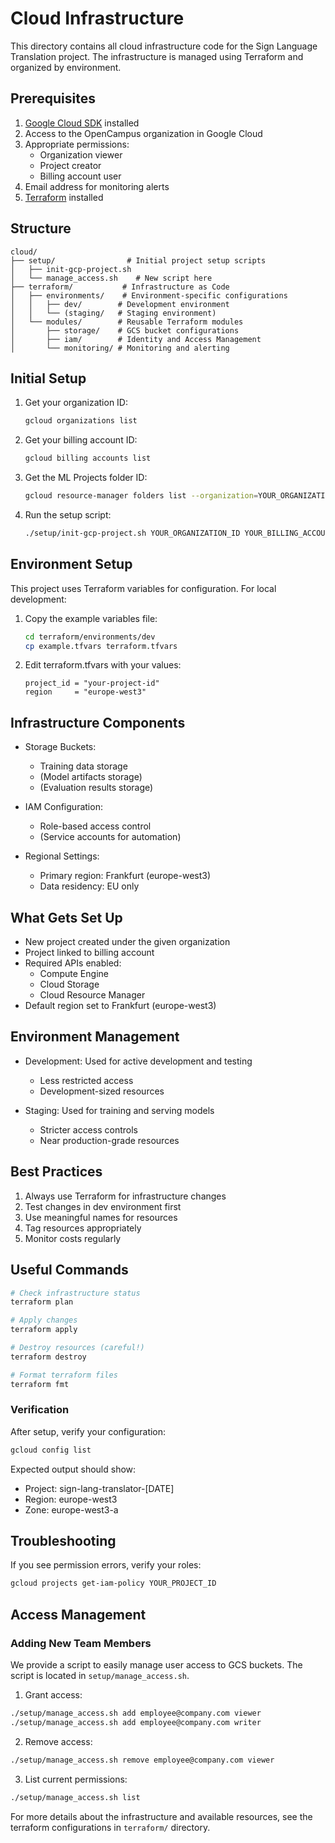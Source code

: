 # Cloud Infrastructure

This directory contains all cloud infrastructure code for the Sign Language Translation project. The infrastructure is managed using Terraform and organized by environment.

## Prerequisites

1. [Google Cloud SDK](https://cloud.google.com/sdk/docs/install) installed
2. Access to the OpenCampus organization in Google Cloud
3. Appropriate permissions:
   - Organization viewer
   - Project creator
   - Billing account user
4. Email address for monitoring alerts
5. [Terraform](https://developer.hashicorp.com/terraform/tutorials/aws-get-started/install-terraform) installed

## Structure

```
cloud/
├── setup/                # Initial project setup scripts
│   ├── init-gcp-project.sh
│   └── manage_access.sh    # New script here
├── terraform/           # Infrastructure as Code
│   ├── environments/    # Environment-specific configurations
│   │   ├── dev/        # Development environment
│   │   └── (staging/   # Staging environment)
│   └── modules/        # Reusable Terraform modules
│       ├── storage/    # GCS bucket configurations
│       ├── iam/        # Identity and Access Management
│       └── monitoring/ # Monitoring and alerting
```

## Initial Setup

1. Get your organization ID:
   ```bash
   gcloud organizations list
   ```
2. Get your billing account ID:
   ```bash
   gcloud billing accounts list
   ```
3. Get the ML Projects folder ID:
   ```bash
   gcloud resource-manager folders list --organization=YOUR_ORGANIZATION_ID
   ```
4. Run the setup script:
   ```bash
   ./setup/init-gcp-project.sh YOUR_ORGANIZATION_ID YOUR_BILLING_ACCOUNT_ID YOUR_FOLDER_ID
   ```

## Environment Setup

This project uses Terraform variables for configuration. For local development:

1. Copy the example variables file:

   ```bash
   cd terraform/environments/dev
   cp example.tfvars terraform.tfvars
   ```

2. Edit terraform.tfvars with your values:
   ```hcl
   project_id = "your-project-id"
   region     = "europe-west3"
   ```

## Infrastructure Components

- Storage Buckets:

  - Training data storage
  - (Model artifacts storage)
  - (Evaluation results storage)

- IAM Configuration:

  - Role-based access control
  - (Service accounts for automation)

- Regional Settings:
  - Primary region: Frankfurt (europe-west3)
  - Data residency: EU only

## What Gets Set Up

- New project created under the given organization
- Project linked to billing account
- Required APIs enabled:
  - Compute Engine
  - Cloud Storage
  - Cloud Resource Manager
- Default region set to Frankfurt (europe-west3)

## Environment Management

- Development: Used for active development and testing

  - Less restricted access
  - Development-sized resources

- Staging: Used for training and serving models
  - Stricter access controls
  - Near production-grade resources

## Best Practices

1. Always use Terraform for infrastructure changes
2. Test changes in dev environment first
3. Use meaningful names for resources
4. Tag resources appropriately
5. Monitor costs regularly

## Useful Commands

```bash
# Check infrastructure status
terraform plan

# Apply changes
terraform apply

# Destroy resources (careful!)
terraform destroy

# Format terraform files
terraform fmt
```

### Verification

After setup, verify your configuration:

```bash
gcloud config list
```

Expected output should show:

- Project: sign-lang-translator-[DATE]
- Region: europe-west3
- Zone: europe-west3-a

## Troubleshooting

If you see permission errors, verify your roles:

```bash
gcloud projects get-iam-policy YOUR_PROJECT_ID
```

## Access Management

### Adding New Team Members

We provide a script to easily manage user access to GCS buckets. The script is located in `setup/manage_access.sh`.

1. Grant access:

```bash
./setup/manage_access.sh add employee@company.com viewer
./setup/manage_access.sh add employee@company.com writer
```

2. Remove access:

```bash
./setup/manage_access.sh remove employee@company.com viewer
```

3. List current permissions:

```bash
./setup/manage_access.sh list
```

For more details about the infrastructure and available resources, see the terraform configurations in `terraform/` directory.
